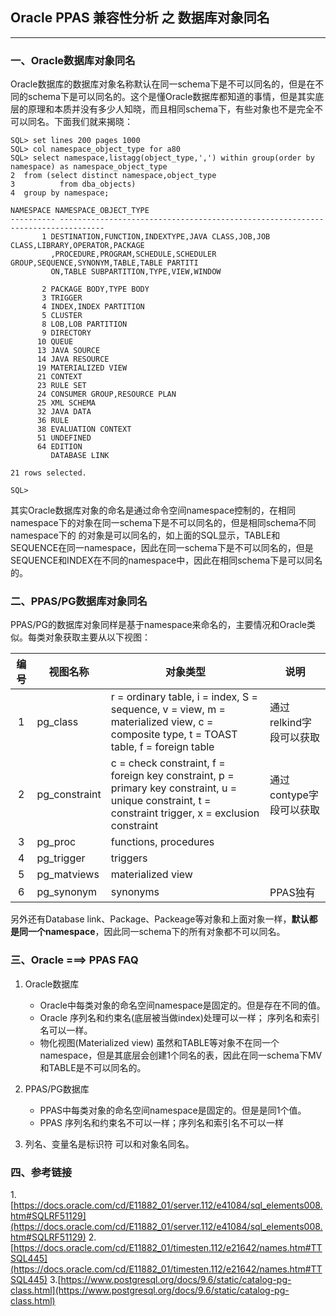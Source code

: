 ## Oracle PPAS 兼容性分析 之 数据库对象同名
---
### 一、Oracle数据库对象同名
   Oracle数据库的数据库对象名称默认在同一schema下是不可以同名的，但是在不同的schema下是可以同名的。这个是懂Oracle数据库都知道的事情，但是其实底层的原理和本质并没有多少人知晓，而且相同schema下，有些对象也不是完全不可以同名。下面我们就来揭晓：
  ```
SQL> set lines 200 pages 1000
SQL> col namespace_object_type for a80
SQL> select namespace,listagg(object_type,',') within group(order by namespace) as namespace_object_type
  2  from (select distinct namespace,object_type 
  3          from dba_objects) 
  4  group by namespace;

 NAMESPACE NAMESPACE_OBJECT_TYPE
---------- --------------------------------------------------------------------------------
         1 DESTINATION,FUNCTION,INDEXTYPE,JAVA CLASS,JOB,JOB CLASS,LIBRARY,OPERATOR,PACKAGE
           ,PROCEDURE,PROGRAM,SCHEDULE,SCHEDULER GROUP,SEQUENCE,SYNONYM,TABLE,TABLE PARTITI
           ON,TABLE SUBPARTITION,TYPE,VIEW,WINDOW

         2 PACKAGE BODY,TYPE BODY
         3 TRIGGER
         4 INDEX,INDEX PARTITION
         5 CLUSTER
         8 LOB,LOB PARTITION
         9 DIRECTORY
        10 QUEUE
        13 JAVA SOURCE
        14 JAVA RESOURCE
        19 MATERIALIZED VIEW
        21 CONTEXT
        23 RULE SET
        24 CONSUMER GROUP,RESOURCE PLAN
        25 XML SCHEMA
        32 JAVA DATA
        36 RULE
        38 EVALUATION CONTEXT
        51 UNDEFINED
        64 EDITION
           DATABASE LINK

21 rows selected.

SQL>
  ```
  其实Oracle数据库对象的命名是通过命令空间namespace控制的，在相同namespace下的对象在同一schema下是不可以同名的，但是相同schema不同namespace下的
的对象是可以同名的，如上面的SQL显示，TABLE和SEQUENCE在同一namespace，因此在同一schema下是不可以同名的，但是SEQUENCE和INDEX在不同的namespace中，因此在相同schema下是可以同名的。

  

### 二、PPAS/PG数据库对象同名
   PPAS/PG的数据库对象同样是基于namespace来命名的，主要情况和Oracle类似。每类对象获取主要从以下视图：
   
   |编号|视图名称|对象类型|说明|
   |:-:|-|-|-|
   |1|pg_class|r = ordinary table, i = index, S = sequence, v = view, m = materialized view, c = composite type, t = TOAST table, f = foreign table|通过relkind字段可以获取|
   |2|pg_constraint|c = check constraint, f = foreign key constraint, p = primary key constraint, u = unique constraint, t = constraint trigger, x = exclusion constraint|通过contype字段可以获取|
   |3|pg_proc|functions, procedures||
   |4|pg_trigger|triggers||
   |5|pg_matviews|materialized view||
   |6|pg_synonym|synonyms|PPAS独有|
   
   另外还有Database link、Package、Packeage等对象和上面对象一样，**默认都是同一个namespace**，因此同一schema下的所有对象都不可以同名。
   
### 三、Oracle ===> PPAS FAQ
   1. Oracle数据库
   
      + Oracle中每类对象的命名空间namespace是固定的。但是存在不同的值。
      + Oracle 序列名和约束名(底层被当做index)处理可以一样；  序列名和索引名可以一样。
      + 物化视图(Materialized view) 虽然和TABLE等对象不在同一个namespace，但是其底层会创建1个同名的表，因此在同一schema下MV和TABLE是不可以同名的。
      
   2. PPAS/PG数据库
   
      + PPAS中每类对象的命名空间namespace是固定的。但是是同1个值。
      + PPAS 序列名和约束名不可以一样；序列名和索引名不可以一样

   3. 列名、变量名是标识符 可以和对象名同名。
   

### 四、参考链接
1.[https://docs.oracle.com/cd/E11882_01/server.112/e41084/sql_elements008.htm#SQLRF51129](https://docs.oracle.com/cd/E11882_01/server.112/e41084/sql_elements008.htm#SQLRF51129)
2.[https://docs.oracle.com/cd/E11882_01/timesten.112/e21642/names.htm#TTSQL445](https://docs.oracle.com/cd/E11882_01/timesten.112/e21642/names.htm#TTSQL445)
3.[https://www.postgresql.org/docs/9.6/static/catalog-pg-class.html](https://www.postgresql.org/docs/9.6/static/catalog-pg-class.html)
